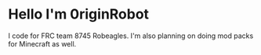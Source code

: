 # Hello I'm 0riginRobot
I code for FRC team 8745 Robeagles. I'm also planning on doing mod packs for Minecraft as well.
